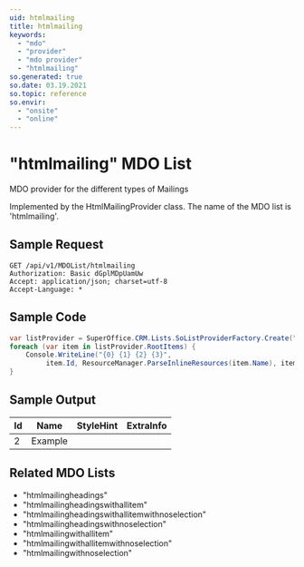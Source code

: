 ```yaml
---
uid: htmlmailing
title: htmlmailing
keywords:
  - "mdo"
  - "provider"
  - "mdo provider"
  - "htmlmailing"
so.generated: true
so.date: 03.19.2021
so.topic: reference
so.envir:
  - "onsite"
  - "online"
---
```


# "htmlmailing" MDO List
MDO provider for the different types of Mailings



Implemented by the <see cref="T:SuperOffice.CRM.Lists.HtmlMailingProvider">HtmlMailingProvider</see> class.
The name of the MDO list is 'htmlmailing'.




## Sample Request

```http!
GET /api/v1/MDOList/htmlmailing
Authorization: Basic dGplMDpUamUw
Accept: application/json; charset=utf-8
Accept-Language: *

```

## Sample Code
```cs
var listProvider = SuperOffice.CRM.Lists.SoListProviderFactory.Create("htmlmailing", forceFlatList: true);
foreach (var item in listProvider.RootItems) {
    Console.WriteLine("{0} {1} {2} {3}", 
         item.Id, ResourceManager.ParseInlineResources(item.Name), item.StyleHint, item.ExtraInfo);
}
```

## Sample Output

|Id   | Name  |StyleHint|ExtraInfo |
| --- | ----- | ------- | -------- |
| 2 | Example | | |


## Related MDO Lists

* "htmlmailingheadings"
* "htmlmailingheadingswithallitem"
* "htmlmailingheadingswithallitemwithnoselection"
* "htmlmailingheadingswithnoselection"
* "htmlmailingwithallitem"
* "htmlmailingwithallitemwithnoselection"
* "htmlmailingwithnoselection"
